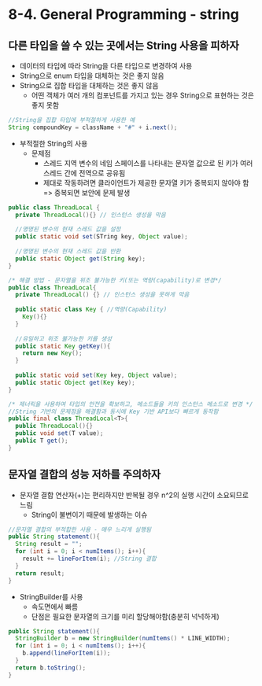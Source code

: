# 8-4. General Programming - string

## 다른 타입을 쓸 수 있는 곳에서는 String 사용을 피하자

- 데이터의 타입에 따라 String을 다른 타입으로 변경하여 사용
- String으로 enum 타입을 대체하는 것은 좋지 않음
- String으로 집합 타입을 대체하는 것은 좋지 않음
  - 어떤 객체가 여러 개의 컴포넌트를 가지고 있는 경우 String으로 표현하는 것은 좋지 못함

```java
//String을 집합 타입에 부적절하게 사용한 예
String compoundKey = className + "#" + i.next();
```

- 부적절한 String의 사용
  - 문제점
    - 스레드 지역 변수의 네임 스페이스를 나타내는 문자열 값으로 된 키가 여러 스레드 간에 전역으로 공유됨
    - 제대로 작동하려면  클라이언트가 제공한 문자열 키가 중복되지 않아야 함 => 중복되면 보안에 문제 발생

```java
public class ThreadLocal {
  private ThreadLocal(){} // 인스턴스 생성을 막음
  
  //명명된 변수의 현재 스레드 값을 설정
  public static void set(STring key, Object value);
  
  //명명된 변수의 현재 스레드 값을 반환
  public static Object get(String key);
}

/* 해결 방법 - 문자열을 위조 불가능한 키(또는 역량(capability)로 변경*/
public class ThreadLocal{
  private ThreadLocal() {} // 인스턴스 생성을 못하게 막음
  
  public static class Key { //역량(Capability)
    Key(){}
  }
  
  //유일하고 위조 불가능한 키를 생성
  public static Key getKey(){
    return new Key();
  }
  
  public static void set(Key key, Object value);
  public static Object get(Key key);
}

/* 제너릭을 사용하여 타입의 안전을 확보하고, 메소드들을 키의 인스턴스 메소드로 변경 */
//String 기반의 문제점을 해결함과 동시에 Key 기반 API보다 빠르게 동작함
public final class ThreadLocal<T>{
  public ThreadLocal(){}
  public void set(T value);
  public T get();
}
```

## 문자열 결합의 성능 저하를 주의하자

- 문자열 결합 연산자(+)는 편리하지만 반복될 경우 n^2의 실행 시간이 소요되므로 느림
  - String이 불변이기 때문에 발생하는 이슈

```java
//문자열 결합의 부적합한 사용 - 매우 느리게 실행됨
public String statement(){
  String result = "";
  for (int i = 0; i < numItems(); i++){
    result += lineForItem(i); //String 결합
  }
  return result;
}
```

- StringBuilder를 사용
  - 속도면에서 빠름
  - 단점은 필요한 문자열의 크기를 미리 할당해야함(충분히 넉넉하게)

```java
public String statement(){
  StringBuilder b = new StringBuilder(numItems() * LINE_WIDTH);
  for (int i = 0; i < numItems(); i++){
    b.append(lineForItem(i));
  }
  return b.toString();
}
```

